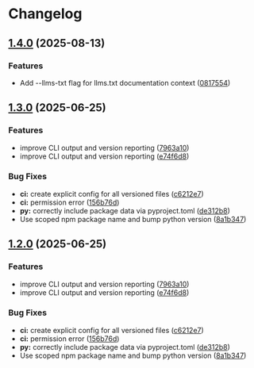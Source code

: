 # Changelog

## [1.4.0](https://github.com/aaurelions/combicode/compare/combicode-py-v1.3.0...combicode-py-v1.4.0) (2025-08-13)


### Features

* Add --llms-txt flag for llms.txt documentation context ([0817554](https://github.com/aaurelions/combicode/commit/081755435594b0ca5208609b2724eb47bd73c2dc))

## [1.3.0](https://github.com/aaurelions/combicode/compare/combicode-py-v1.2.1...combicode-py-v1.3.0) (2025-06-25)


### Features

* improve CLI output and version reporting ([7963a10](https://github.com/aaurelions/combicode/commit/7963a10782c2626608750de53023d37d327d51b2))
* improve CLI output and version reporting ([e74f6d8](https://github.com/aaurelions/combicode/commit/e74f6d8fbed4f9cdf8ad82f3dae87069f66f7bb6))


### Bug Fixes

* **ci:** create explicit config for all versioned files ([c6212e7](https://github.com/aaurelions/combicode/commit/c6212e7801cf99876a4f996d7e1273f88bac51c7))
* **ci:** permission error ([156b76d](https://github.com/aaurelions/combicode/commit/156b76d3ab1550123df2ded6b1da5d6e2e2cc008))
* **py:** correctly include package data via pyproject.toml ([de312b8](https://github.com/aaurelions/combicode/commit/de312b81a8dccb049ccb0c7ddf94fbd4ba510600))
* Use scoped npm package name and bump python version ([8a1b347](https://github.com/aaurelions/combicode/commit/8a1b347f6c54c9762acf354ef289c293d3ef21a3))

## [1.2.0](https://github.com/aaurelions/combicode/compare/combicode-py-v1.1.0...combicode-py-v1.2.0) (2025-06-25)


### Features

* improve CLI output and version reporting ([7963a10](https://github.com/aaurelions/combicode/commit/7963a10782c2626608750de53023d37d327d51b2))
* improve CLI output and version reporting ([e74f6d8](https://github.com/aaurelions/combicode/commit/e74f6d8fbed4f9cdf8ad82f3dae87069f66f7bb6))


### Bug Fixes

* **ci:** create explicit config for all versioned files ([c6212e7](https://github.com/aaurelions/combicode/commit/c6212e7801cf99876a4f996d7e1273f88bac51c7))
* **ci:** permission error ([156b76d](https://github.com/aaurelions/combicode/commit/156b76d3ab1550123df2ded6b1da5d6e2e2cc008))
* **py:** correctly include package data via pyproject.toml ([de312b8](https://github.com/aaurelions/combicode/commit/de312b81a8dccb049ccb0c7ddf94fbd4ba510600))
* Use scoped npm package name and bump python version ([8a1b347](https://github.com/aaurelions/combicode/commit/8a1b347f6c54c9762acf354ef289c293d3ef21a3))
